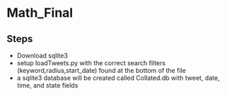 # Math_Final

## Steps
* Download sqlite3
* setup loadTweets.py with the correct search filters (keyword,radius,start_date) found at the bottom of the file
* a sqlite3 database will be created called Collated.db with tweet, date, time, and state fields
